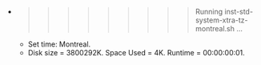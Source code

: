 * >>>>>>>>> Running inst-std-system-xtra-tz-montreal.sh ...
  * Set time: Montreal.
  * Disk size = 3800292K. Space Used = 4K. Runtime = 00:00:00:01.
